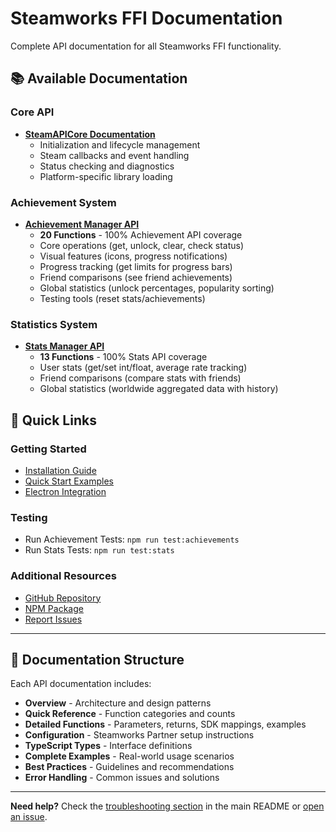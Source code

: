 # Steamworks FFI Documentation

Complete API documentation for all Steamworks FFI functionality.

## 📚 Available Documentation

### Core API
- **[SteamAPICore Documentation](https://github.com/ArtyProf/steamworks-ffi-node/blob/main/docs/STEAM_API_CORE.md)**
  - Initialization and lifecycle management
  - Steam callbacks and event handling
  - Status checking and diagnostics
  - Platform-specific library loading

### Achievement System
- **[Achievement Manager API](https://github.com/ArtyProf/steamworks-ffi-node/blob/main/docs/ACHIEVEMENT_MANAGER.md)**
  - **20 Functions** - 100% Achievement API coverage
  - Core operations (get, unlock, clear, check status)
  - Visual features (icons, progress notifications)
  - Progress tracking (get limits for progress bars)
  - Friend comparisons (see friend achievements)
  - Global statistics (unlock percentages, popularity sorting)
  - Testing tools (reset stats/achievements)

### Statistics System
- **[Stats Manager API](https://github.com/ArtyProf/steamworks-ffi-node/blob/main/docs/STATS_MANAGER.md)**
  - **13 Functions** - 100% Stats API coverage
  - User stats (get/set int/float, average rate tracking)
  - Friend comparisons (compare stats with friends)
  - Global statistics (worldwide aggregated data with history)

## 🚀 Quick Links

### Getting Started
- [Installation Guide](https://github.com/ArtyProf/steamworks-ffi-node#installation)
- [Quick Start Examples](https://github.com/ArtyProf/steamworks-ffi-node#quick-start)
- [Electron Integration](https://github.com/ArtyProf/steamworks-ffi-node#electron-integration)

### Testing
- Run Achievement Tests: `npm run test:achievements`
- Run Stats Tests: `npm run test:stats`

### Additional Resources
- [GitHub Repository](https://github.com/ArtyProf/steamworks-ffi-node)
- [NPM Package](https://www.npmjs.com/package/steamworks-ffi-node)
- [Report Issues](https://github.com/ArtyProf/steamworks-ffi-node/issues)

---

## 📖 Documentation Structure

Each API documentation includes:
- **Overview** - Architecture and design patterns
- **Quick Reference** - Function categories and counts
- **Detailed Functions** - Parameters, returns, SDK mappings, examples
- **Configuration** - Steamworks Partner setup instructions
- **TypeScript Types** - Interface definitions
- **Complete Examples** - Real-world usage scenarios
- **Best Practices** - Guidelines and recommendations
- **Error Handling** - Common issues and solutions

---

**Need help?** Check the [troubleshooting section](https://github.com/ArtyProf/steamworks-ffi-node#troubleshooting) in the main README or [open an issue](https://github.com/ArtyProf/steamworks-ffi-node/issues).

